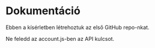 # Dokumentáció

Ebben a kísérletben létrehoztuk az első GitHub repo-nkat.

Ne feledd az account.js-ben az API kulcsot.
